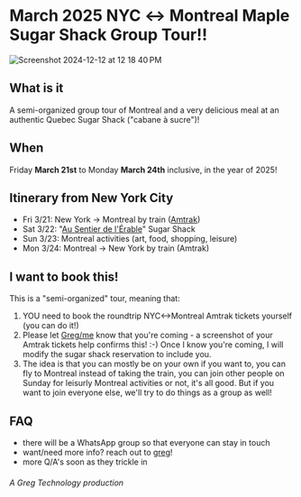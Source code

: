 # March 2025 NYC ↔ Montreal Maple Sugar Shack Group Tour!!

![Screenshot 2024-12-12 at 12 18 40 PM](https://github.com/user-attachments/assets/b57d1333-cdba-4a95-96b3-4134a537bf75)

## What is it

A semi-organized group tour of Montreal and a very delicious meal at an authentic Quebec Sugar Shack ("cabane à sucre")!

## When

Friday **March 21st** to Monday **March 24th** inclusive, in the year of 2025!

## Itinerary from New York City

- Fri 3/21: New York -> Montreal by train ([Amtrak](https://www.amtrak.com/home.html))
- Sat 3/22: "[Au Sentier de l'Érable](https://maps.app.goo.gl/6ejXwmCBAzsTNUN79)" Sugar Shack
- Sun 3/23: Montreal activities (art, food, shopping, leisure)
- Mon 3/24: Montreal -> New York by train (Amtrak)

## I want to book this!

This is a "semi-organized" tour, meaning that:

1. YOU need to book the roundtrip NYC<->Montreal Amtrak tickets yourself (you can do it!)
2. Please let <a href="mailto:hi@greg.technology">Greg/me</a> know that you're coming - a screenshot of your Amtrak tickets help confirms this! :-) Once I know you're coming, I will modify the sugar shack reservation to include you.
3. The idea is that you can mostly be on your own if you want to, you can fly to Montreal instead of taking the train, you can join other people on Sunday for leisurly Montreal activities or not, it's all good. But if you want to join everyone else, we'll try to do things as a group as well!

## FAQ

- there will be a WhatsApp group so that everyone can stay in touch
- want/need more info? reach out to <a href="mailto:hi@greg.technology">greg</a>!
- more Q/A's soon as they trickle in

###### A Greg Technology production
